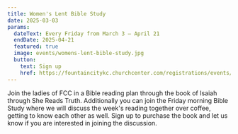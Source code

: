 ```yaml
---
title: Women's Lent Bible Study
date: 2025-03-03
params:
  dateText: Every Friday from March 3 – April 21
  endDate: 2025-04-21
  featured: true
  image: events/womens-lent-bible-study.jpg
  button:
    text: Sign up
    href: https://fountaincitykc.churchcenter.com/registrations/events/2782801
---
```


Join the ladies of FCC in a Bible reading plan through the book of Isaiah through She Reads Truth. Additionally you can join the Friday morning Bible Study where we will discuss the week's reading together over coffee, getting to know each other as well. Sign up to purchase the book and let us know if you are interested in joining the discussion.
